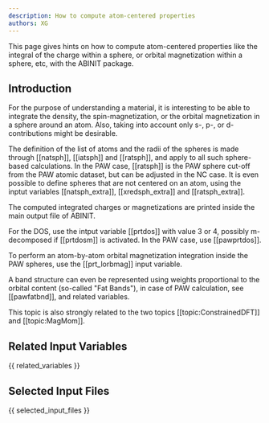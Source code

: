 ```yaml
---
description: How to compute atom-centered properties
authors: XG
---
```

<!--- This is the source file for this topics. Can be edited. -->

This page gives hints on how to compute atom-centered properties like the integral of the charge
within a sphere, or orbital magnetization within a sphere, etc,  with the ABINIT package.

## Introduction

For the purpose of understanding a material, it is interesting to be able
to integrate the density,
the spin-magnetization, or the orbital magnetization in
a sphere around an atom. Also, 
taking into account only s-, p-, or d- contributions might be desirable.

The definition of the list of atoms and the radii of the spheres is made through [[natsph]], [[iatsph]] and [[ratsph]],
and apply to all such sphere-based calculations. In the PAW case, [[ratsph]] 
is the PAW sphere cut-off from the PAW atomic dataset, but can be adjusted in the NC case.
It is even possible to define spheres that are not centered on an atom, using the
inptut variables  [[natsph_extra]], [[xredsph_extra]] and [[ratsph_extra]].

The computed integrated charges or magnetizations are printed inside the main output file of ABINIT.

For the DOS, use the intput variable [[prtdos]] with value 3 or 4, possibly m-decomposed if [[prtdosm]] is activated.
In the PAW case, use [[pawprtdos]].

To perform an atom-by-atom orbital magnetization integration inside the PAW spheres, use the [[prt_lorbmag]] input variable.

A band structure can even be represented using weights proportional to the
orbital content (so-called "Fat Bands"), in case of PAW calculation, see
[[pawfatbnd]], and related variables.

This topic is also strongly related to the two topics [[topic:ConstrainedDFT]] and [[topic:MagMom]].

## Related Input Variables

{{ related_variables }}

## Selected Input Files

{{ selected_input_files }}

